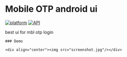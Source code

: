 # Mobile OTP android ui
[![platform](https://img.shields.io/badge/Platform-Android-yellow.svg?style=flat-square)](https://www.android.com)
[![API](https://img.shields.io/badge/API-16%2B-brightgreen.svg?style=flat-square)](https://android-arsenal.com/api?level=16s)
 
best ui for mbl otp login
 
```
### Demo

<div align="center"><img src="screenshot.jpg"/></div>

 
